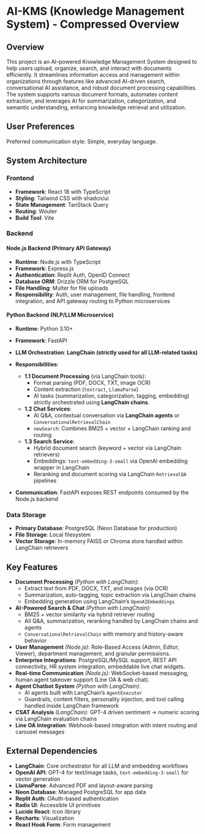 # AI-KMS (Knowledge Management System) - Compressed Overview

## Overview
This project is an AI-powered Knowledge Management System designed to help users upload, organize, search, and interact with documents efficiently. It streamlines information access and management within organizations through features like advanced AI-driven search, conversational AI assistance, and robust document processing capabilities. The system supports various document formats, automates content extraction, and leverages AI for summarization, categorization, and semantic understanding, enhancing knowledge retrieval and utilization.

## User Preferences
Preferred communication style: Simple, everyday language.

## System Architecture

### Frontend
- **Framework**: React 18 with TypeScript
- **Styling**: Tailwind CSS with shadcn/ui
- **State Management**: TanStack Query
- **Routing**: Wouter
- **Build Tool**: Vite

### Backend

#### Node.js Backend (Primary API Gateway)
- **Runtime**: Node.js with TypeScript
- **Framework**: Express.js
- **Authentication**: Replit Auth, OpenID Connect
- **Database ORM**: Drizzle ORM for PostgreSQL
- **File Handling**: Multer for file uploads
- **Responsibility**: Auth, user management, file handling, frontend integration, and API gateway routing to Python microservices

#### Python Backend (NLP/LLM Microservice)
- **Runtime**: Python 3.10+
- **Framework**: FastAPI
- **LLM Orchestration**: **LangChain (strictly used for all LLM-related tasks)**
- **Responsibilities**:
  - **1.1 Document Processing** (via LangChain tools):
    - Format parsing (PDF, DOCX, TXT, image OCR)
    - Content extraction (`textract`, `LlamaParse`)
    - AI tasks (summarization, categorization, tagging, embedding) strictly orchestrated using **LangChain chains**.
  - **1.2 Chat Services**:
    - AI Q&A, contextual conversation via **LangChain agents** or `ConversationalRetrievalChain`
    - `newSearch`: Combines BM25 + vector + LangChain ranking and routing
  - **1.3 Search Service**:
    - Hybrid document search (keyword + vector via LangChain retrievers)
    - Embeddings: `text-embedding-3-small` via OpenAI embedding wrapper in LangChain
    - Reranking and document scoring via LangChain `RetrievalQA` pipelines

- **Communication**: FastAPI exposes REST endpoints consumed by the Node.js backend

### Data Storage
- **Primary Database**: PostgreSQL (Neon Database for production)
- **File Storage**: Local filesystem
- **Vector Storage**: In-memory FAISS or Chroma store handled within LangChain retrievers

## Key Features
- **Document Processing** *(Python with LangChain)*:
  - Extract text from PDF, DOCX, TXT, and images (via OCR)
  - Summarization, auto-tagging, topic extraction via LangChain chains
  - Embedding generation using LangChain’s `OpenAIEmbeddings`
- **AI-Powered Search & Chat** *(Python with LangChain)*:
  - BM25 + vector similarity via hybrid retriever routing
  - All Q&A, summarization, reranking handled by LangChain chains and agents
  - `ConversationalRetrievalChain` with memory and history-aware behavior
- **User Management** *(Node.js)*: Role-Based Access (Admin, Editor, Viewer), department management, and granular permissions.
- **Enterprise Integrations**: PostgreSQL/MySQL support, REST API connectivity, HR system integration, embeddable live chat widgets.
- **Real-time Communication** *(Node.js)*: WebSocket-based messaging, human agent takeover support (Line OA & web chat).
- **Agent Chatbot System** *(Python with LangChain)*:
  - AI agents built with LangChain’s `AgentExecutor`
  - Guardrails, content filters, personality injection, and tool calling handled inside LangChain framework
- **CSAT Analysis** *(LangChain)*: GPT-4 driven sentiment → numeric scoring via LangChain evaluation chains
- **Line OA Integration**: Webhook-based integration with intent routing and carousel messages

## External Dependencies
- **LangChain**: Core orchestrator for all LLM and embedding workflows
- **OpenAI API**: GPT-4 for text/image tasks, `text-embedding-3-small` for vector generation
- **LlamaParse**: Advanced PDF and layout-aware parsing
- **Neon Database**: Managed PostgreSQL for app data
- **Replit Auth**: OAuth-based authentication
- **Radix UI**: Accessible UI primitives
- **Lucide React**: Icon library
- **Recharts**: Visualization
- **React Hook Form**: Form management
